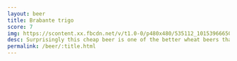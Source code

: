 ```yaml
---
layout: beer
title: Brabante trigo
score: 7
img: https://scontent.xx.fbcdn.net/v/t1.0-0/p480x480/535112_10153966650528745_107085668519640662_n.jpg?oh=9fd02be4b544e7a72d1c108ac039b069&oe=583A3EE7
desc: Surprisingly this cheap beer is one of the better wheat beers that I’ve had. The tang is really well balanced. That said it is a bit light on flavour
permalink: /beer/:title.html
---
```

